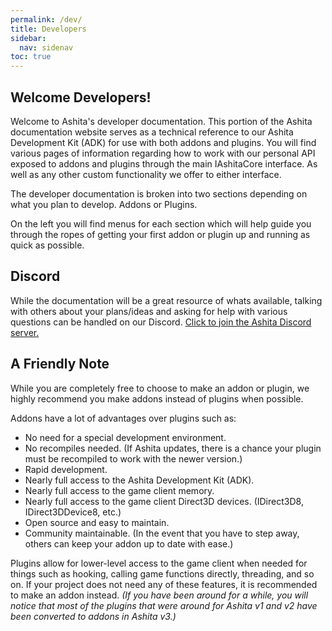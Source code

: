 ```yaml
---
permalink: /dev/
title: Developers
sidebar:
  nav: sidenav
toc: true
---
```


## Welcome Developers!

Welcome to Ashita's developer documentation. This portion of the Ashita documentation website serves as a technical reference to our Ashita Development Kit (ADK) for use with both addons and plugins. You will find various pages of information regarding how to work with our personal API exposed to addons and plugins through the main IAshitaCore interface. As well as any other custom functionality we offer to either interface.

The developer documentation is broken into two sections depending on what you plan to develop. Addons or Plugins.

On the left you will find menus for each section which will help guide you through the ropes of getting your first addon or plugin up and running as quick as possible.

## Discord

While the documentation will be a great resource of whats available, talking with others about your plans/ideas and asking for help with various questions can be handled on our Discord. <i class="fab fa-discord"></i> [Click to join the Ashita Discord server.](https://discordapp.com/invite/CfZu6Ya)

## A Friendly Note

While you are completely free to choose to make an addon or plugin, we highly recommend you make addons instead of plugins when possible.

Addons have a lot of advantages over plugins such as:
  * No need for a special development environment.
  * No recompiles needed. (If Ashita updates, there is a chance your plugin must be recompiled to work with the newer version.)
  * Rapid development.
  * Nearly full access to the Ashita Development Kit (ADK).
  * Nearly full access to the game client memory.
  * Nearly full access to the game client Direct3D devices. (IDirect3D8, IDirect3DDevice8, etc.)
  * Open source and easy to maintain.
  * Community maintainable. (In the event that you have to step away, others can keep your addon up to date with ease.)

Plugins allow for lower-level access to the game client when needed for things such as hooking, calling game functions directly, threading, and so on. If your project does not need any of these features, it is recommended to make an addon instead. _(If you have been around for a while, you will notice that most of the plugins that were around for Ashita v1 and v2 have been converted to addons in Ashita v3.)_
